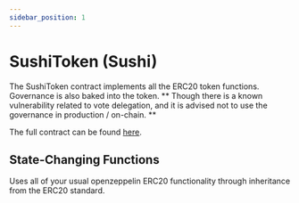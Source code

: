 ```yaml
---
sidebar_position: 1
---
```


# SushiToken (Sushi)

The SushiToken contract implements all the ERC20 token functions. Governance is also baked into the token. ** Though there is a known vulnerability related to vote delegation, and it is advised not to use the governance in production / on-chain. **

The full contract can be found [here](https://github.com/sushiswap/sushiswap/blob/archieve/master/contracts/SushiToken.sol).

## State-Changing Functions

Uses all of your usual openzeppelin ERC20 functionality through inheritance from the ERC20 standard.

